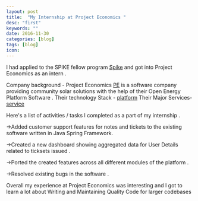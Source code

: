 ```yaml
---
layout: post
title:  "My Internship at Project Economics "
desc: "first"
keywords: ""
date: 2016-11-30
categories: [blog]
tags: [blog]
icon:
---
```


I had applied to the SPIKE fellow program [Spike](http://engineering.nyu.edu/business/future-labs/fellowships) and got into Project Economics as an intern . 

Company background - Project Economics [PE](http://www.projecteconomics.net/) is a software company providing community solar solutions with the help of their Open Energy Platform Software . 
Their technology Stack - [platform](http://www.projecteconomics.net/platform.html)
Their Major Services- [service](http://www.projecteconomics.net/services.html)

Here's a list of activities / tasks I completed as a part of my internship .

->Added customer support features for notes and tickets to  the existing software written in Java Spring Framework.

->Created a new dashboard showing aggregated data for User Details related to ticksets issued .

->Ported the created features across all different modules of the platform .

->Resolved existing bugs in the software .

Overall my experience at Project Economics was interesting and I got to learn a lot about Writing and Maintaining Quality Code for larger codebases

